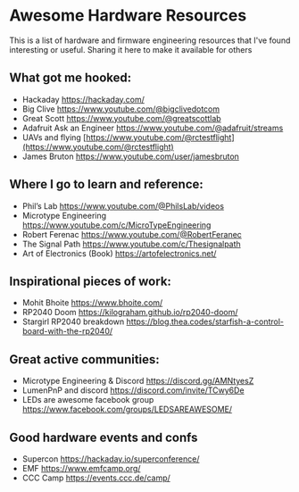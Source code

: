 # Awesome Hardware Resources

This is a list of hardware and firmware engineering resources that I've found interesting or useful. Sharing it here to make it available for others

## What got me hooked:
- Hackaday https://hackaday.com/
- Big Clive https://www.youtube.com/@bigclivedotcom
- Great Scott https://www.youtube.com/@greatscottlab
- Adafruit Ask an Engineer https://www.youtube.com/@adafruit/streams
- UAVs and flying [https://www.youtube.com/@rctestflight](https://www.youtube.com/@rctestflight)
- James Bruton https://www.youtube.com/user/jamesbruton 

## Where I go to learn and reference:

- Phil’s Lab https://www.youtube.com/@PhilsLab/videos
- Microtype Engineering https://www.youtube.com/c/MicroTypeEngineering
- Robert Ferenac https://www.youtube.com/@RobertFeranec
- The Signal Path https://www.youtube.com/c/Thesignalpath
- Art of Electronics (Book) https://artofelectronics.net/

## Inspirational pieces of work:

- Mohit Bhoite https://www.bhoite.com/
- RP2040 Doom https://kilograham.github.io/rp2040-doom/
- Stargirl RP2040 breakdown https://blog.thea.codes/starfish-a-control-board-with-the-rp2040/

## Great active communities:

- Microtype Engineering & Discord https://discord.gg/AMNtyesZ
- LumenPnP and discord https://discord.com/invite/TCwy6De
- LEDs are awesome facebook group https://www.facebook.com/groups/LEDSAREAWESOME/

## Good hardware events and confs
- Supercon https://hackaday.io/superconference/
- EMF https://www.emfcamp.org/
- CCC Camp https://events.ccc.de/camp/